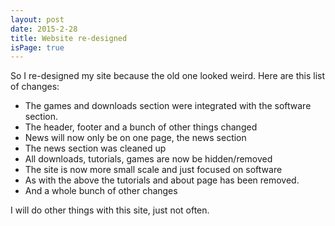 ```yaml
---
layout: post
date: 2015-2-28
title: Website re-designed
isPage: true
---
```

So I re-designed my site because the old one looked weird. Here are this list of changes:
    
* The games and downloads section were integrated with the software section.
* The header, footer and a bunch of other things changed
* News will now only be on one page, the news section
* The news section was cleaned up
* All downloads, tutorials, games are now be hidden/removed
* The site is now more small scale and just focused on software
* As with the above the tutorials and about page has been removed.
* And a whole bunch of other changes
                    
I will do other things with this site, just not often.